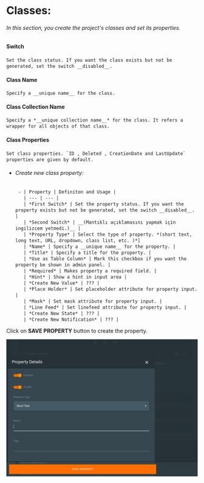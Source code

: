 # Classes:
 ###### In this section, you create the project's classes and set its properties.

#### Switch
    Set the class status. If you want the class exists but not be generated, set the switch __disabled__.
#### Class Name
    Specify a __unique name__ for the class.
#### Class Collection Name
    Specify a *__unique collection name__* for the class. It refers a wrapper for all objects of that class.
#### Class Properties
    Set class properties. `ID , Deleted , CreationDate and LastUpdate` properties are given by default.
   - ###### *Create new class property:*
          - | Property | Definiton and Usage |
            | --- | --- |
            | *First Switch* | Set the property status. If you want the property exists but not be generated, set the switch __disabled__. |
            | *Second Switch* | __(Mantıklı açıklamasını yapmak için ingilizcem yetmedi.)__ |
            | *Property Type* | Select the type of property. *(short text, long text, URL, dropdown, class list, etc. )*|
            | *Name* | Specify a __unique name__ for the property. |
            | *Title* | Specify a title for the property. |
            | *Use as Table Column* | Mark this checkbox if you want the property be shown in admin panel. |
            | *Required* | Makes property a required field. |
            | *Hint* | Show a hint in input area |
            | *Create New Value* | ??? |
            | *Place Holder* | Set placeholder attribute for property input. |
            | *Mask* | Set mask attribute for property input. |
            | *Line Feed* | Set linefeed attribute for property input. |
            | *Create New State* | ??? |
            | *Create New Notification* | ??? |
   
Click on __SAVE PROPERTY__ button to create the property.

![Pyronome Workspace - Class Property](https://raw.githubusercontent.com/OnrCan/documentation/d6638379795bbaa76e30cc71c4af951a342a761b/Source/documentation/img/pyronome-workspace-classProperty.png)
